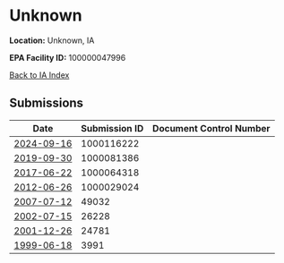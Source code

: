 # Unknown

**Location:** Unknown, IA

**EPA Facility ID:** 100000047996

[Back to IA Index](../../index.md)

## Submissions

| Date | Submission ID | Document Control Number |
|------|--------------|-------------------------|
| [2024-09-16](submissions/1000116222.md) | 1000116222 |  |
| [2019-09-30](submissions/1000081386.md) | 1000081386 |  |
| [2017-06-22](submissions/1000064318.md) | 1000064318 |  |
| [2012-06-26](submissions/1000029024.md) | 1000029024 |  |
| [2007-07-12](submissions/49032.md) | 49032 |  |
| [2002-07-15](submissions/26228.md) | 26228 |  |
| [2001-12-26](submissions/24781.md) | 24781 |  |
| [1999-06-18](submissions/3991.md) | 3991 |  |
